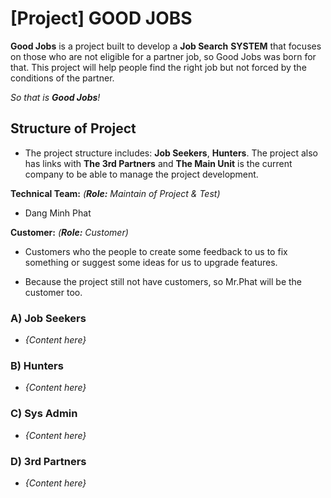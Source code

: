 # [Project] GOOD JOBS

**Good Jobs** is a project built to develop a **Job Search** **SYSTEM** that focuses on those who are not eligible for a partner job, so Good Jobs was born for that. This project will help people find the right job but not forced by the conditions of the partner.

_So that is **Good Jobs**!_

## Structure of Project

- The project structure includes: **Job Seekers**, **Hunters**. The project also has links with **The 3rd Partners** and **The Main Unit** is the current company to be able to manage the project development.

**Technical Team:** _(**Role:** Maintain of Project & Test)_

- Dang Minh Phat

**Customer:** _(**Role:** Customer)_

- Customers who the people to create some feedback to us to fix something or suggest some ideas for us to upgrade features.

- Because the project still not have customers, so Mr.Phat will be the customer too.

### A) Job Seekers

- _{Content here}_

### B) Hunters

- _{Content here}_

### C) Sys Admin

- _{Content here}_

### D) 3rd Partners

- _{Content here}_
